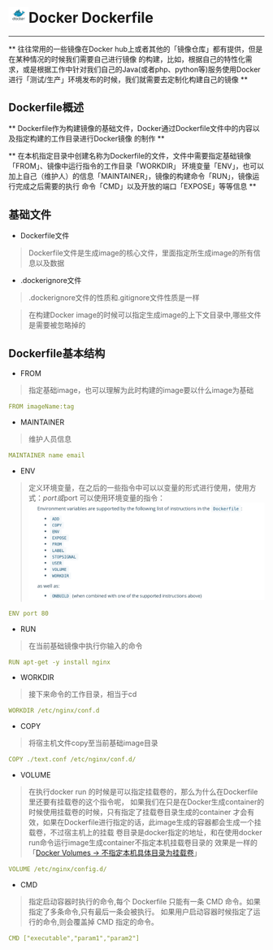 # <img src="../images/icon/docker.jpeg" style="zoom:5%" />Docker Dockerfile

---

**
往往常用的一些镜像在Docker hub上或者其他的「镜像仓库」都有提供，但是在某种情况的时候我们需要自己进行镜像
的构建，比如，根据自己的特性化需求，或是根据工作中针对我们自己的Java(或者php、python等)服务使用Docker
进行「测试/生产」环境发布的时候，我们就需要去定制化构建自己的镜像
**

## Dockerfile概述

**
Dockerfile作为构建镜像的基础文件，Docker通过Dockerfile文件中的内容以及指定构建的工作目录进行Docker镜像
的制作
**

**
在本机指定目录中创建名称为Dockerfile的文件，文件中需要指定基础镜像「FROM」、镜像中运行指令的工作目录「WORKDIR」
环境变量「ENV」，也可以加上自己（维护人）的信息「MAINTAINER」，镜像的构建命令「RUN」，镜像运行完成之后需要的执行
命令「CMD」以及开放的端口「EXPOSE」等等信息
**

## 基础文件

* Dockerfile文件

>Dockerfile文件是生成image的核心文件，里面指定所生成image的所有信息以及数据

* .dockerignore文件

>.dockerignore文件的性质和.gitignore文件性质是一样

>在构建Docker image的时候可以指定生成image的上下文目录中,哪些文件是需要被忽略掉的

## Dockerfile基本结构

* FROM

>指定基础image，也可以理解为此时构建的image要以什么image为基础

``` yml
FROM imageName:tag
```

* MAINTAINER

>维护人员信息

``` yml
MAINTAINER name email
```

* ENV 

>定义环境变量，在之后的一些指令中可以以变量的形式进行使用，使用方式：${port}或$port
>可以使用环境变量的指令：
>![docker_dockerfile_env](../images/docker_content/docker_dockerfile_env.png)

``` yml
ENV port 80
```

* RUN

>在当前基础镜像中执行你输入的命令

``` yml
RUN apt-get -y install nginx
```

* WORKDIR

>接下来命令的工作目录，相当于cd

``` yml
WORKDIR /etc/nginx/conf.d
```

* COPY

>将宿主机文件copy至当前基础image目录

``` yml
COPY ./text.conf /etc/nginx/conf.d/
```

* VOLUME

>在执行docker run 的时候是可以指定挂载卷的，那么为什么在Dockerfile里还要有挂载卷的这个指令呢，
>如果我们在只是在Docker生成container的时候使用挂载卷的时候，只有指定了挂载卷目录生成的container
>才会有效，如果在Dockerfile进行指定的话，此image生成的容器都会生成一个挂载卷，不过宿主机上的挂载
>卷目录是docker指定的地址，和在使用docker run命令运行image生成container不指定本机挂载卷目录的
>效果是一样的「[Docker Volumes -> 不指定本机具体目录为挂载卷](docker4.md)」

``` yml
VOLUME /etc/nginx/config.d/
```

* CMD

>指定启动容器时执行的命令,每个 Dockerfile 只能有一条 CMD 命令。如果指定了多条命令,只有最后一条会被执行。
>如果用户启动容器时候指定了运行的命令,则会覆盖掉 CMD 指定的命令。

``` yml
CMD ["executable","param1","param2"]
```